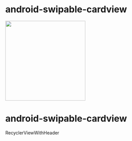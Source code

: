 # android-swipable-cardview

<img src="https://raw.githubusercontent.com/jangyoun/android-swipable-cardview/preivew.gif" width="250">

# android-swipable-cardview

RecyclerViewWithHeader
